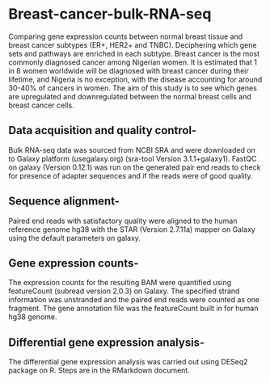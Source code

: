 # Breast-cancer-bulk-RNA-seq
Comparing gene expression counts between normal breast tissue and breast cancer subtypes (ER+, HER2+ and TNBC). Deciphering which gene sets and pathways are enriched in each subtype.
Breast cancer is the most commonly diagnosed cancer among Nigerian women. It is estimated that 1 in 8 women worldwide will be diagnosed with breast cancer during their lifetime, and Nigeria is no exception, with the disease accounting for around 30-40% of cancers in women. The aim of this study is to see which genes are upregulated and downregulated between the normal breast cells and breast cancer cells.

## Data acquisition and quality control-
Bulk RNA-seq data was sourced from NCBI SRA and were downloaded on to Galaxy platform (usegalaxy.org) (sra-tool Version 3.1.1+galaxy1). FastQC on galaxy (Version 0.12.1) was run on the generated pair end reads to check for presence of adapter sequences and if the reads were of good quality.  

## Sequence alignment-
Paired end reads with satisfactory quality were aligned to the human reference genome hg38 with the STAR (Version 2.7.11a) mapper on Galaxy using the default parameters on galaxy.

## Gene expression counts-
The expression counts for the resulting BAM were quantified using featureCount (subread version 2.0.3) on Galaxy. The specified strand information was unstranded and the paired end reads were counted as one fragment. The gene annotation file was the featureCount built in for human hg38 genome.

## Differential gene expression analysis-
The differential gene expression analysis was carried out using DESeq2 package on R. Steps are in the RMarkdown document.

